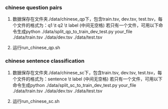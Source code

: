 ### chinese question pairs
1. 数据保存在文件夹./data/chinese_qp下，包含train.tsv, dev.tsv, test.tsv，每个文件的格式为：q1 \t q2 \t label (中间无空格)
    若只有一个文件，可用以下命令生成python ./data/split_qp_to_train_dev_test.py your_file ./data/train.tsv ./data/dev.tsv ./data/test.tsv
 
2. 运行run_chinese_qp.sh

### chinese sentence classification
1. 数据保存在文件夹./data/chinese_sc下，包含train.tsv, dev.tsv, test.tsv，每个文件的格式为：sentence \t label (中间无空格)
    若只有一个文件，可用以下命令生成python ./data/split_sc_to_train_dev_test.py your_file ./data/train.tsv ./data/dev.tsv ./data/test.tsv
 
2. 运行run_chinese_sc.sh
